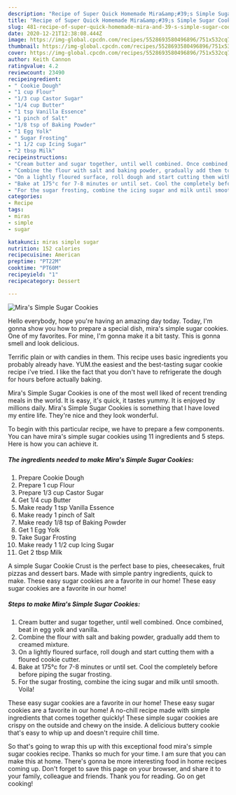 ```yaml
---
description: "Recipe of Super Quick Homemade Mira&amp;#39;s Simple Sugar Cookies"
title: "Recipe of Super Quick Homemade Mira&amp;#39;s Simple Sugar Cookies"
slug: 481-recipe-of-super-quick-homemade-mira-and-39-s-simple-sugar-cookies
date: 2020-12-21T12:38:08.444Z
image: https://img-global.cpcdn.com/recipes/5528693580496896/751x532cq70/miras-simple-sugar-cookies-recipe-main-photo.jpg
thumbnail: https://img-global.cpcdn.com/recipes/5528693580496896/751x532cq70/miras-simple-sugar-cookies-recipe-main-photo.jpg
cover: https://img-global.cpcdn.com/recipes/5528693580496896/751x532cq70/miras-simple-sugar-cookies-recipe-main-photo.jpg
author: Keith Cannon
ratingvalue: 4.2
reviewcount: 23490
recipeingredient:
- " Cookie Dough"
- "1 cup Flour"
- "1/3 cup Castor Sugar"
- "1/4 cup Butter"
- "1 tsp Vanilla Essence"
- "1 pinch of Salt"
- "1/8 tsp of Baking Powder"
- "1 Egg Yolk"
- " Sugar Frosting"
- "1 1/2 cup Icing Sugar"
- "2 tbsp Milk"
recipeinstructions:
- "Cream butter and sugar together, until well combined. Once combined, beat in egg yolk and vanilla."
- "Combine the flour with salt and baking powder, gradually add them to creamed mixture."
- "On a lightly floured surface, roll dough and start cutting them with a floured cookie cutter."
- "Bake at 175°c for 7-8 minutes or until set. Cool the completely before before piping the sugar frosting."
- "For the sugar frosting, combine the icing sugar and milk until smooth. Voila!"
categories:
- Recipe
tags:
- miras
- simple
- sugar

katakunci: miras simple sugar 
nutrition: 152 calories
recipecuisine: American
preptime: "PT22M"
cooktime: "PT60M"
recipeyield: "1"
recipecategory: Dessert

---
```



![Mira&#39;s Simple Sugar Cookies](https://img-global.cpcdn.com/recipes/5528693580496896/751x532cq70/miras-simple-sugar-cookies-recipe-main-photo.jpg)

Hello everybody, hope you're having an amazing day today. Today, I'm gonna show you how to prepare a special dish, mira&#39;s simple sugar cookies. One of my favorites. For mine, I'm gonna make it a bit tasty. This is gonna smell and look delicious.

Terrific plain or with candies in them. This recipe uses basic ingredients you probably already have. YUM.the easiest and the best-tasting sugar cookie recipe i&#39;ve tried. I like the fact that you don&#39;t have to refrigerate the dough for hours before actually baking.

Mira&#39;s Simple Sugar Cookies is one of the most well liked of recent trending meals in the world. It is easy, it's quick, it tastes yummy. It is enjoyed by millions daily. Mira&#39;s Simple Sugar Cookies is something that I have loved my entire life. They're nice and they look wonderful.


To begin with this particular recipe, we have to prepare a few components. You can have mira&#39;s simple sugar cookies using 11 ingredients and 5 steps. Here is how you can achieve it.

<!--inarticleads1-->

##### The ingredients needed to make Mira&#39;s Simple Sugar Cookies:

1. Prepare  Cookie Dough
1. Prepare 1 cup Flour
1. Prepare 1/3 cup Castor Sugar
1. Get 1/4 cup Butter
1. Make ready 1 tsp Vanilla Essence
1. Make ready 1 pinch of Salt
1. Make ready 1/8 tsp of Baking Powder
1. Get 1 Egg Yolk
1. Take  Sugar Frosting
1. Make ready 1 1/2 cup Icing Sugar
1. Get 2 tbsp Milk


A simple Sugar Cookie Crust is the perfect base to pies, cheesecakes, fruit pizzas and dessert bars. Made with simple pantry ingredients, quick to make. These easy sugar cookies are a favorite in our home! These easy sugar cookies are a favorite in our home! 

<!--inarticleads2-->

##### Steps to make Mira&#39;s Simple Sugar Cookies:

1. Cream butter and sugar together, until well combined. Once combined, beat in egg yolk and vanilla.
1. Combine the flour with salt and baking powder, gradually add them to creamed mixture.
1. On a lightly floured surface, roll dough and start cutting them with a floured cookie cutter.
1. Bake at 175°c for 7-8 minutes or until set. Cool the completely before before piping the sugar frosting.
1. For the sugar frosting, combine the icing sugar and milk until smooth. Voila!


These easy sugar cookies are a favorite in our home! These easy sugar cookies are a favorite in our home! A no-chill recipe made with simple ingredients that comes together quickly! These simple sugar cookies are crispy on the outside and chewy on the inside. A delicious buttery cookie that&#39;s easy to whip up and doesn&#39;t require chill time. 

So that's going to wrap this up with this exceptional food mira&#39;s simple sugar cookies recipe. Thanks so much for your time. I am sure that you can make this at home. There's gonna be more interesting food in home recipes coming up. Don't forget to save this page on your browser, and share it to your family, colleague and friends. Thank you for reading. Go on get cooking!
